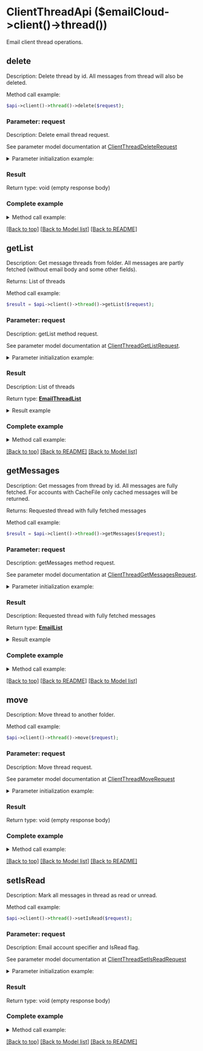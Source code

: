 # ClientThreadApi ($emailCloud->client()->thread())

Email client thread operations.

## delete

Description: Delete thread by id. All messages from thread will also be deleted.


Method call example:
```php
$api->client()->thread()->delete($request);
```

### Parameter: request

Description: Delete email thread request.

See parameter model documentation at [ClientThreadDeleteRequest](ClientThreadDeleteRequest.md)

<details>
    <summary>Parameter initialization example:</summary>
    
```php
$request = Models::clientThreadDeleteRequest()
    ->folder('INBOX/SubFolder')
    ->threadId('5')
    ->accountLocation(Models::storageFileLocation()
        ->fileName('email.account')
        ->storage('First Storage')
        ->folderPath('file/location/folder/on/storage')
        ->build())
    ->build();
```

</details>


### Result

Return type: void (empty response body)

### Complete example

<details>
    <summary>Method call example:</summary>

```php
$api = new EmailCloud($clientSecret, $clientId);

// Prepare parameters:
$request = Models::clientThreadDeleteRequest()
    ->folder('INBOX/SubFolder')
    ->threadId('5')
    ->accountLocation(Models::storageFileLocation()
        ->fileName('email.account')
        ->storage('First Storage')
        ->folderPath('file/location/folder/on/storage')
        ->build())
    ->build();

// Call method:
$api->client()->thread()->delete($request);
```

</details>

[[Back to top]](#) [[Back to Model list]](Models.md) [[Back to README]](README.md)
## **getList**

Description: Get message threads from folder. All messages are partly fetched (without email body and some other fields).

Returns: List of threads

Method call example:
```php
$result = $api->client()->thread()->getList($request);
```

### Parameter: request

Description: getList method request.

See parameter model documentation at [ClientThreadGetListRequest](ClientThreadGetListRequest.md).

<details>
    <summary>Parameter initialization example:</summary>

```php
$request = Models::ClientThreadGetListRequest()
    ->folder('INBOX/SubFolder')
    ->account('email.account')
    ->storage('First Storage')
    ->account_storage_folder('email/account/location/on/storage')
    ->build();
```

</details>

### Result

Description: List of threads

Return type: [**EmailThreadList**](EmailThreadList.md)

<details>
    <summary>Result example</summary>

```php
$result = Models::emailThreadList()
    ->value(array(
        Models::emailThread()
            ->id('123')
            ->subject('Some email subject')
            ->messages(array(
                Models::emailDto()
                    ->date(new DateTime())
                    ->from(Models::mailAddress()
                        ->address('from@aspose.com')
                        ->build())
                    ->messageId('1')
                    ->subject('Some email subject')
                    ->to(array(
                        Models::mailAddress()
                            ->address('to@aspose.com')
                            ->build()))
                    ->build(),
                Models::emailDto()
                    ->date(new DateTime())
                    ->from(Models::mailAddress()
                        ->address('from@aspose.com')
                        ->build())
                    ->messageId('3')
                    ->subject('Re: Some email subject')
                    ->to(array(
                        Models::mailAddress()
                            ->address('to@aspose.com')
                            ->build()))
                    ->build()))
            ->build()))
    ->build();
```
</details>

### Complete example

<details>
    <summary>Method call example:</summary>

```php
$api = new EmailCloud($clientSecret, $clientId);

// Prepare parameters:
$request = Models::ClientThreadGetListRequest()
    ->folder('INBOX/SubFolder')
    ->account('email.account')
    ->storage('First Storage')
    ->account_storage_folder('email/account/location/on/storage')
    ->build();

// Call method:
$result = $api->client()->thread()->getList($request);

// Result example:
$result = Models::emailThreadList()
    ->value(array(
        Models::emailThread()
            ->id('123')
            ->subject('Some email subject')
            ->messages(array(
                Models::emailDto()
                    ->date(new DateTime())
                    ->from(Models::mailAddress()
                        ->address('from@aspose.com')
                        ->build())
                    ->messageId('1')
                    ->subject('Some email subject')
                    ->to(array(
                        Models::mailAddress()
                            ->address('to@aspose.com')
                            ->build()))
                    ->build(),
                Models::emailDto()
                    ->date(new DateTime())
                    ->from(Models::mailAddress()
                        ->address('from@aspose.com')
                        ->build())
                    ->messageId('3')
                    ->subject('Re: Some email subject')
                    ->to(array(
                        Models::mailAddress()
                            ->address('to@aspose.com')
                            ->build()))
                    ->build()))
            ->build()))
    ->build();
```

</details>

[[Back to top]](#)  [[Back to README]](README.md) [[Back to Model list]](Models.md)

## **getMessages**

Description: Get messages from thread by id. All messages are fully fetched. For accounts with CacheFile only cached messages will be returned.

Returns: Requested thread with fully fetched messages

Method call example:
```php
$result = $api->client()->thread()->getMessages($request);
```

### Parameter: request

Description: getMessages method request.

See parameter model documentation at [ClientThreadGetMessagesRequest](ClientThreadGetMessagesRequest.md).

<details>
    <summary>Parameter initialization example:</summary>

```php
$request = Models::ClientThreadGetMessagesRequest()
    ->thread_id('5')
    ->account('email.account')
    ->folder('INBOX')
    ->storage('First Storage')
    ->account_storage_folder('email/account/location/on/storage')
    ->build();
```

</details>

### Result

Description: Requested thread with fully fetched messages

Return type: [**EmailList**](EmailList.md)

<details>
    <summary>Result example</summary>

```php
$result = ;
```
</details>

### Complete example

<details>
    <summary>Method call example:</summary>

```php
$api = new EmailCloud($clientSecret, $clientId);

// Prepare parameters:
$request = Models::ClientThreadGetMessagesRequest()
    ->thread_id('5')
    ->account('email.account')
    ->folder('INBOX')
    ->storage('First Storage')
    ->account_storage_folder('email/account/location/on/storage')
    ->build();

// Call method:
$result = $api->client()->thread()->getMessages($request);

// Result example:
$result = ;
```

</details>

[[Back to top]](#)  [[Back to README]](README.md) [[Back to Model list]](Models.md)

## move

Description: Move thread to another folder.


Method call example:
```php
$api->client()->thread()->move($request);
```

### Parameter: request

Description: Move thread request.

See parameter model documentation at [ClientThreadMoveRequest](ClientThreadMoveRequest.md)

<details>
    <summary>Parameter initialization example:</summary>
    
```php
$request = Models::clientThreadMoveRequest()
    ->destinationFolder('INBOX/SubFolder')
    ->sourceFolder('INBOX')
    ->threadId('5')
    ->accountLocation(Models::storageFileLocation()
        ->fileName('email.account')
        ->storage('First Storage')
        ->folderPath('file/location/folder/on/storage')
        ->build())
    ->build();
```

</details>


### Result

Return type: void (empty response body)

### Complete example

<details>
    <summary>Method call example:</summary>

```php
$api = new EmailCloud($clientSecret, $clientId);

// Prepare parameters:
$request = Models::clientThreadMoveRequest()
    ->destinationFolder('INBOX/SubFolder')
    ->sourceFolder('INBOX')
    ->threadId('5')
    ->accountLocation(Models::storageFileLocation()
        ->fileName('email.account')
        ->storage('First Storage')
        ->folderPath('file/location/folder/on/storage')
        ->build())
    ->build();

// Call method:
$api->client()->thread()->move($request);
```

</details>

[[Back to top]](#) [[Back to Model list]](Models.md) [[Back to README]](README.md)
## setIsRead

Description: Mark all messages in thread as read or unread.


Method call example:
```php
$api->client()->thread()->setIsRead($request);
```

### Parameter: request

Description: Email account specifier and IsRead flag.

See parameter model documentation at [ClientThreadSetIsReadRequest](ClientThreadSetIsReadRequest.md)

<details>
    <summary>Parameter initialization example:</summary>
    
```php
$request = Models::clientThreadSetIsReadRequest()
    ->isRead(true)
    ->folder('INBOX')
    ->threadId('5')
    ->accountLocation(Models::storageFileLocation()
        ->fileName('email.account')
        ->storage('First Storage')
        ->folderPath('file/location/folder/on/storage')
        ->build())
    ->build();
```

</details>


### Result

Return type: void (empty response body)

### Complete example

<details>
    <summary>Method call example:</summary>

```php
$api = new EmailCloud($clientSecret, $clientId);

// Prepare parameters:
$request = Models::clientThreadSetIsReadRequest()
    ->isRead(true)
    ->folder('INBOX')
    ->threadId('5')
    ->accountLocation(Models::storageFileLocation()
        ->fileName('email.account')
        ->storage('First Storage')
        ->folderPath('file/location/folder/on/storage')
        ->build())
    ->build();

// Call method:
$api->client()->thread()->setIsRead($request);
```

</details>

[[Back to top]](#) [[Back to Model list]](Models.md) [[Back to README]](README.md)
